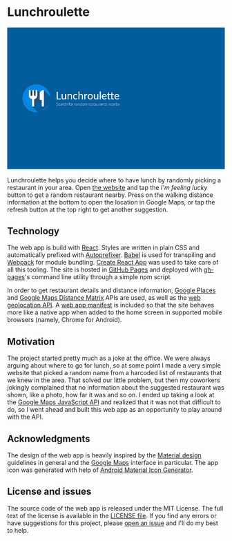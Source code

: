 # Lunchroulette

[![Screenshot](screenshot.gif)](https://soyguijarro.github.io/lunchroulette/)

Lunchroulette helps you decide where to have lunch by randomly picking a restaurant in your area. Open [the website](https://soyguijarro.github.io/lunchroulette) and tap the _I'm feeling lucky_ button to get a random restaurant nearby. Press on the walking distance information at the bottom to open the location in Google Maps, or tap the refresh button at the top right to get another suggestion.


## Technology

The web app is build with [React](https://facebook.github.io/react/). Styles are written in plain CSS and automatically prefixed with [Autoprefixer](https://github.com/postcss/autoprefixer). [Babel](http://babeljs.io/) is used for transpiling and [Webpack](https://webpack.github.io/) for module bundling. [Create React App](https://github.com/facebookincubator/create-react-app) was used to take care of all this tooling. The site is hosted in [GitHub Pages](https://pages.github.com/) and deployed with [gh-pages](https://github.com/tschaub/gh-pages)'s command line utility through a simple npm script.

In order to get restaurant details and distance information, [Google Places](https://developers.google.com/places/javascript/) and [Google Maps Distance Matrix](https://developers.google.com/maps/documentation/javascript/distancematrix) APIs are used, as well as the [web geolocation API](https://developer.mozilla.org/en-US/docs/Web/API/Geolocation/Using_geolocation). A [web app manifest](https://developers.google.com/web/fundamentals/engage-and-retain/web-app-manifest/) is included so that the site behaves more like a native app when added to the home screen in supported mobile browsers (namely, Chrome for Android).


## Motivation

The project started pretty much as a joke at the office. We were always arguing about where to go for lunch, so at some point I made a very simple website that picked a random name from a harcoded list of restaurants that we knew in the area. That solved our little problem, but then my coworkers jokingly complained that no information about the suggested restaurant was shown, like a photo, how far it was and so on. I ended up taking a look at the [Google Maps JavaScript API](https://developers.google.com/maps/documentation/javascript/) and realized that it was not that difficult to do, so I went ahead and built this web app as an opportunity to play around with the API.


## Acknowledgments

The design of the web app is heavily inspired by the [Material design](https://material.google.com/) guidelines in general and the [Google Maps](http://maps.google.com) interface in particular. The app icon was generated with help of [Android Material Icon Generator](https://android-material-icon-generator.bitdroid.de/).


## License and issues

The source code of the web app is released under the MIT License. The full text of the license is available in the [LICENSE file](LICENSE). If you find any errors or have suggestions for this project, please [open an issue](https://github.com/soyguijarro/lunchroulette/issues) and I'll do my best to help.
